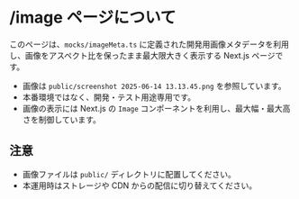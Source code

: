 # /image ページについて

このページは、`mocks/imageMeta.ts` に定義された開発用画像メタデータを利用し、画像をアスペクト比を保ったまま最大限大きく表示する Next.js ページです。

- 画像は `public/screenshot 2025-06-14 13.13.45.png` を参照しています。
- 本番環境ではなく、開発・テスト用途専用です。
- 画像の表示には Next.js の `Image` コンポーネントを利用し、最大幅・最大高さを制御しています。

## 注意

- 画像ファイルは `public/` ディレクトリに配置してください。
- 本運用時はストレージや CDN からの配信に切り替えてください。
